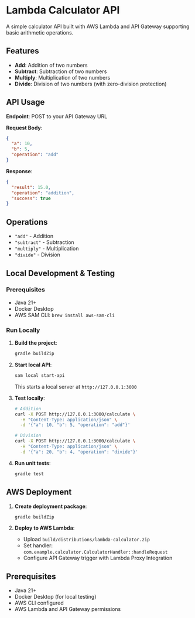 # Lambda Calculator API

A simple calculator API built with AWS Lambda and API Gateway supporting basic arithmetic operations.

## Features

- **Add**: Addition of two numbers
- **Subtract**: Subtraction of two numbers  
- **Multiply**: Multiplication of two numbers
- **Divide**: Division of two numbers (with zero-division protection)

## API Usage

**Endpoint**: POST to your API Gateway URL

**Request Body**:
```json
{
  "a": 10,
  "b": 5,
  "operation": "add"
}
```

**Response**:
```json
{
  "result": 15.0,
  "operation": "addition",
  "success": true
}
```

## Operations

- `"add"` - Addition
- `"subtract"` - Subtraction  
- `"multiply"` - Multiplication
- `"divide"` - Division

## Local Development & Testing

### Prerequisites
- Java 21+
- Docker Desktop
- AWS SAM CLI: `brew install aws-sam-cli`

### Run Locally

1. **Build the project**:
   ```bash
   gradle buildZip
   ```

2. **Start local API**:
   ```bash
   sam local start-api
   ```
   This starts a local server at `http://127.0.0.1:3000`

3. **Test locally**:
   ```bash
   # Addition
   curl -X POST http://127.0.0.1:3000/calculate \
     -H "Content-Type: application/json" \
     -d '{"a": 10, "b": 5, "operation": "add"}'
   
   # Division
   curl -X POST http://127.0.0.1:3000/calculate \
     -H "Content-Type: application/json" \
     -d '{"a": 20, "b": 4, "operation": "divide"}'
   ```

4. **Run unit tests**:
   ```bash
   gradle test
   ```

## AWS Deployment

1. **Create deployment package**:
   ```bash
   gradle buildZip
   ```

2. **Deploy to AWS Lambda**:
   - Upload `build/distributions/lambda-calculator.zip`
   - Set handler: `com.example.calculator.CalculatorHandler::handleRequest`
   - Configure API Gateway trigger with Lambda Proxy Integration

## Prerequisites

- Java 21+
- Docker Desktop (for local testing)
- AWS CLI configured
- AWS Lambda and API Gateway permissions